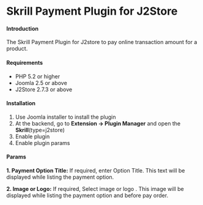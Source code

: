 # Skrill Payment Plugin for J2Store

#### Introduction
The Skrill Payment Plugin for J2store to pay online transaction amount for a product.

#### Requirements
* PHP 5.2 or higher
* Joomla 2.5 or above
* J2Store 2.7.3 or above

#### Installation
1. Use Joomla installer to install the plugin
2. At the backend, go to **Extension -> Plugin Manager** and open the **Skrill**(type=j2store)
3. Enable plugin
4. Enable plugin params

#### Params
**1. Payment Option Title:**
If required, enter Option Title. This text will be displayed while listing the payment option.

**2. Image or Logo:**
If required, Select image or logo . This image will be displayed while listing the payment option and before pay order.
